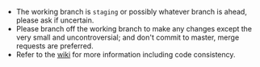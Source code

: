 - The working branch is `staging` or possibly whatever branch is ahead, please ask if uncertain.
- Please branch off the working branch to make any changes except the very small and uncontroversial; and don't commit to master, merge requests are preferred.
- Refer to the [wiki](https://gitlab.com/controlmypc/docs/-/wikis/documentation/Script#code-consistency) for more information including code consistency.
